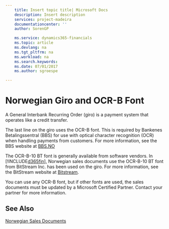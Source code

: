 ```yaml
---
    title: Insert topic title| Microsoft Docs
    description: Insert description
    services: project-madeira
    documentationcenter: ''
    author: SorenGP

    ms.service: dynamics365-financials
    ms.topic: article
    ms.devlang: na
    ms.tgt_pltfrm: na
    ms.workload: na
    ms.search.keywords:
    ms.date: 07/01/2017
    ms.author: sgroespe

---
```

# Norwegian Giro and OCR-B Font
A General Interbank Recurring Order \(giro\) is a payment system that operates like a credit transfer.  
  
 The last line on the giro uses the OCR-B font. This is required by Bankenes Betalingssentral \(BBS\) for use with optical character recognition \(OCR\) when handling payments from customers. For more information, see the BBS website at [BBS.NO](http://www.nets.eu/no-nb/Pages/default.aspx)  
  
 The OCR-B-10 BT font is generally available from software vendors. In [!INCLUDE[d365fin](../../includes/d365fin_md.md)], Norwegian sales documents use the OCR-B-10 BT font from BitStream Inc. has been used on the giro. For more information, see the BitStream website at [Bitstream](http://www.bitstream.com/).  
  
 You can use any OCR-B font, but if other fonts are used, the sales documents must be updated by a Microsoft Certified Partner. Contact your partner for more information.  
  
## See Also  
 [Norwegian Sales Documents](norwegian-sales-documents.md)